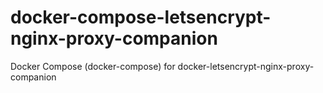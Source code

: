 # docker-compose-letsencrypt-nginx-proxy-companion
Docker Compose (docker-compose) for docker-letsencrypt-nginx-proxy-companion
